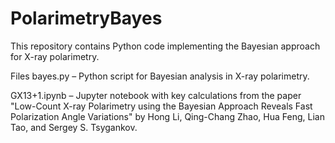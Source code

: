 # PolarimetryBayes

This repository contains Python code implementing the Bayesian approach for X-ray polarimetry.

Files
bayes.py – Python script for Bayesian analysis in X-ray polarimetry.

GX13+1.ipynb – Jupyter notebook with key calculations from the paper "Low-Count X-ray Polarimetry using the Bayesian Approach Reveals Fast Polarization Angle Variations" by Hong Li, Qing-Chang Zhao, Hua Feng, Lian Tao, and Sergey S. Tsygankov.
